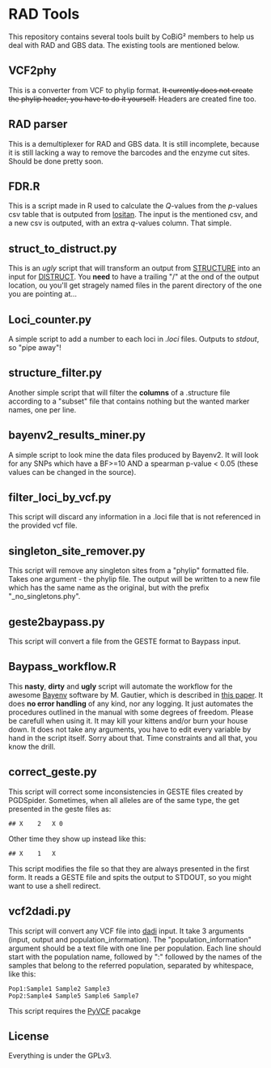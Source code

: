 # RAD Tools

This repository contains several tools built by CoBiG² members to help us deal with RAD and GBS data.
The existing tools are mentioned below.


## VCF2phy

This is a converter from VCF to phylip format. ~~It currently does not create the phylip header, you have to do it yourself.~~ Headers are created fine too.


## RAD parser

This is a demultiplexer for RAD and GBS data. It is still incomplete, because it is still lacking a way to remove the barcodes and the enzyme cut sites. Should be done pretty soon.


## FDR.R

This is a script made in R used to calculate the *Q*-values from the *p*-values csv table that is outputed from [lositan](http://popgen.net/soft/lositan/).
The input is the mentioned csv, and a new csv is outputed, with an extra *q*-values column.
That simple.


## struct_to_distruct.py

This is an *ugly* script that will transform an output from [STRUCTURE](http://pritchardlab.stanford.edu/structure.html) into an input for [DISTRUCT](http://web.stanford.edu/group/rosenberglab/distruct.html).
You **need** to have a trailing "/" at the ond of the output location, ou you'll get stragely named files in the parent directory of the one you are pointing at...


## Loci_counter.py

A simple script to add a number to each loci in *.loci* files. Outputs to *stdout*, so "pipe away"!


## structure_filter.py

Another simple script that will filter the **columns** of a .structure file according to a "subset" file that contains nothing but the wanted marker names, one per line.

## bayenv2_results_miner.py

A simple script to look mine the data files produced by Bayenv2. It will look for any SNPs which have a BF>=10 AND a spearman p-value < 0.05 (these values can be changed in the source).

## filter_loci_by_vcf.py

This script will discard any information in a .loci file that is not referenced in the provided vcf file.

## singleton_site_remover.py

This script will remove any singleton sites from a "phylip" formatted file.
Takes one argument - the phylip file. The output will be written to a new file
which has the same name as the original, but with the prefix
"_no_singletons.phy".

## geste2baypass.py

This script will convert a file from the GESTE format to Baypass input.

## Baypass_workflow.R

This **nasty**, **dirty** and **ugly** script will automate the workflow for
the awesome [Bayenv](http://www1.montpellier.inra.fr/CBGP/software/baypass/)
software by M. Gautier, which is described in
[this paper](http://www.genetics.org/content/early/2015/10/20/genetics.115.181453).
It does **no error handling** of any kind, nor any logging. It just automates
the procedures outlined in the manual with some degrees of freedom.
Please be carefull when using it. It may kill your kittens and/or burn your
house down.
It does not take any arguments, you have to edit every variable by hand in the
script itself. Sorry about that. Time constraints and all that, you know the
drill.

## correct_geste.py

This script will correct some inconsistencies in GESTE files created by PGDSpider.
Sometimes, when all alleles are of the same type, the get presented in the geste files as:

```
## X    2   X 0
```

Other time they show up instead like this:

```
## X    1   X
```

This script modifies the file so that they are always presented in the first form.
It reads a GESTE file and spits the output to STDOUT, so you might want to use a shell redirect.

## vcf2dadi.py

This script will convert any VCF file into [dadi](https://bitbucket.org/gutenkunstlab/dadi) input.
It take 3 arguments (input, output and population_information).
The "population_information" argument should be a text file with one line per population.
Each line should start with the population name, followed by ":" followed by the names of the samples that belong to the referred population, separated by whitespace, like this:

    Pop1:Sample1 Sample2 Sample3
    Pop2:Sample4 Sample5 Sample6 Sample7

This script requires the [PyVCF](https://github.com/jamescasbon/PyVCF) pacakge

## License

Everything is under the GPLv3.
